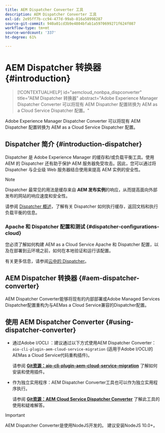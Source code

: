 ```yaml
---
title: AEM Dispatcher Converter 工具
description: AEM Dispatcher Converter 工具
exl-id: 2e95ff7b-cc94-477d-99ab-816a58998287
source-git-commit: 940a01cd3b9e4804bfab1a5970699271f624f087
workflow-type: tm+mt
source-wordcount: '337'
ht-degree: 61%

---
```


# AEM Dispatcher 转换器 {#introduction}

>[!CONTEXTUALHELP]
>id="aemcloud_nonbpa_dispconverter"
>title="AEM Dispatcher 转换器"
>abstract="Adobe Experience Manager Dispatcher Converter 可以将现有 AEM Dispatcher 配置转换为 AEM as a Cloud Service Dispatcher 配置。"

Adobe Experience Manager Dispatcher Converter 可以将现有 AEM Dispatcher 配置转换为 AEM as a Cloud Service Dispatcher 配置。

## Dispatcher 简介 {#introduction-dispatcher}

Dispatcher 是 Adobe Experience Manager 的缓存和/或负载平衡工具。使用 AEM 的 Dispatcher 还有助于保护 AEM 服务器免受攻击。因此，您可以通过将 Dispatcher 与企业级 Web 服务器结合使用来提高 AEM 实例的安全性。

>[!NOTE]
>Dispatcher 最常见的用法是缓存来自 **AEM 发布实例**&#x200B;的响应，从而提高面向外部发布的网站的响应速度和安全性。

请参阅 [Dispatcher 概述](https://experienceleague.adobe.com/docs/experience-manager-dispatcher/using/dispatcher.html)，了解有关 Dispatcher 如何执行缓存，返回文档和执行负载平衡的信息。

### Apache 和 Dispatcher 配置和测试 {#dispatcher-configurations-cloud}

您必须了解如何构建 AEM as a Cloud Service Apache 和 Dispatcher 配置，以及在部署到云环境之前，如何在本地验证和运行该配置。

有关更多信息，请参阅[云中的 Dispatcher](https://experienceleague.adobe.com/docs/experience-manager-cloud-service/implementing/content-delivery/disp-overview.html)。

## AEM Dispatcher 转换器 {#aem-dispatcher-converter}

AEM Dispatcher Converter能够将现有的内部部署或Adobe Managed Services Dispatcher配置重构为与AEMas a Cloud Service兼容的Dispatcher配置。

## 使用 AEM Dispatcher Converter {#using-dispatcher-converter}

* 通过Adobe I/OCLI ：建议通过以下方式使用AEM Dispatcher Converter： `aio-cli-plugin-aem-cloud-service-migration` (适用于Adobe I/OCLI的AEMas a Cloud Service代码重构插件)。

  请参阅 **[Git资源：aio-cli-plugin-aem-cloud-service-migration](https://github.com/adobe/aio-cli-plugin-aem-cloud-service-migration#introduction)** 了解如何安装和使用插件。

* 作为独立实用程序：AEM Dispatcher Converter工具也可以作为独立实用程序执行。

  请参阅 **[Git资源：AEM Cloud Service Dispatcher Converter](https://github.com/adobe/aem-cloud-service-source-migration/tree/master/packages/dispatcher-converter)** 了解此工具的使用和疑难解答。

>[!IMPORTANT]
>AEM Dispatcher Converter是使用NodeJS开发的。 建议安装NodeJS 10.0+。
